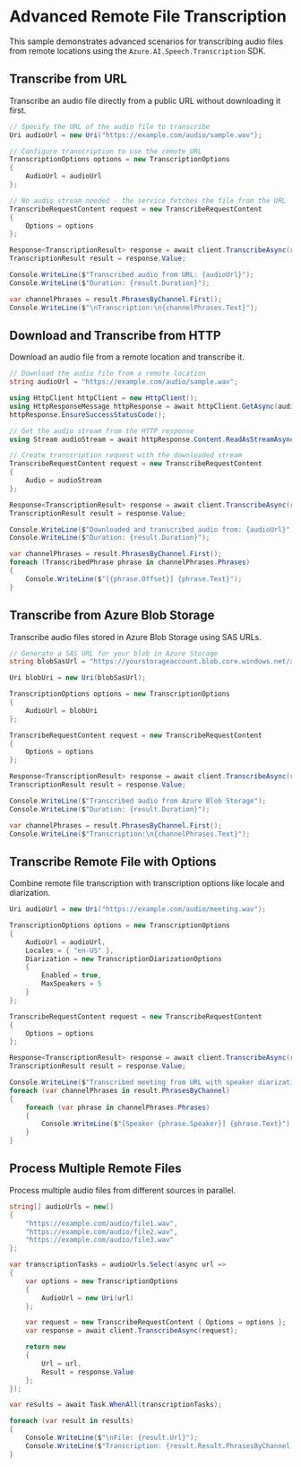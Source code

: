 # Advanced Remote File Transcription

This sample demonstrates advanced scenarios for transcribing audio files from remote locations using the `Azure.AI.Speech.Transcription` SDK.

## Transcribe from URL

Transcribe an audio file directly from a public URL without downloading it first.

```C# Snippet:TranscribeFromUrl
// Specify the URL of the audio file to transcribe
Uri audioUrl = new Uri("https://example.com/audio/sample.wav");

// Configure transcription to use the remote URL
TranscriptionOptions options = new TranscriptionOptions
{
    AudioUrl = audioUrl
};

// No audio stream needed - the service fetches the file from the URL
TranscribeRequestContent request = new TranscribeRequestContent
{
    Options = options
};

Response<TranscriptionResult> response = await client.TranscribeAsync(request);
TranscriptionResult result = response.Value;

Console.WriteLine($"Transcribed audio from URL: {audioUrl}");
Console.WriteLine($"Duration: {result.Duration}");

var channelPhrases = result.PhrasesByChannel.First();
Console.WriteLine($"\nTranscription:\n{channelPhrases.Text}");
```

## Download and Transcribe from HTTP

Download an audio file from a remote location and transcribe it.

```C# Snippet:TranscribeFromHttpStream
// Download the audio file from a remote location
string audioUrl = "https://example.com/audio/sample.wav";

using HttpClient httpClient = new HttpClient();
using HttpResponseMessage httpResponse = await httpClient.GetAsync(audioUrl);
httpResponse.EnsureSuccessStatusCode();

// Get the audio stream from the HTTP response
using Stream audioStream = await httpResponse.Content.ReadAsStreamAsync();

// Create transcription request with the downloaded stream
TranscribeRequestContent request = new TranscribeRequestContent
{
    Audio = audioStream
};

Response<TranscriptionResult> response = await client.TranscribeAsync(request);
TranscriptionResult result = response.Value;

Console.WriteLine($"Downloaded and transcribed audio from: {audioUrl}");
Console.WriteLine($"Duration: {result.Duration}");

var channelPhrases = result.PhrasesByChannel.First();
foreach (TranscribedPhrase phrase in channelPhrases.Phrases)
{
    Console.WriteLine($"[{phrase.Offset}] {phrase.Text}");
}
```

## Transcribe from Azure Blob Storage

Transcribe audio files stored in Azure Blob Storage using SAS URLs.

```C# Snippet:TranscribeFromBlobStorage
// Generate a SAS URL for your blob in Azure Storage
string blobSasUrl = "https://yourstorageaccount.blob.core.windows.net/audiofiles/sample.wav?sv=2021-06-08&ss=b&srt=o&sp=r&se=2024-12-31T23:59:59Z&st=2024-01-01T00:00:00Z&spr=https&sig=YOUR_SAS_TOKEN";

Uri blobUri = new Uri(blobSasUrl);

TranscriptionOptions options = new TranscriptionOptions
{
    AudioUrl = blobUri
};

TranscribeRequestContent request = new TranscribeRequestContent
{
    Options = options
};

Response<TranscriptionResult> response = await client.TranscribeAsync(request);
TranscriptionResult result = response.Value;

Console.WriteLine($"Transcribed audio from Azure Blob Storage");
Console.WriteLine($"Duration: {result.Duration}");

var channelPhrases = result.PhrasesByChannel.First();
Console.WriteLine($"Transcription:\n{channelPhrases.Text}");
```

## Transcribe Remote File with Options

Combine remote file transcription with transcription options like locale and diarization.

```C# Snippet:TranscribeRemoteFileWithOptions
Uri audioUrl = new Uri("https://example.com/audio/meeting.wav");

TranscriptionOptions options = new TranscriptionOptions
{
    AudioUrl = audioUrl,
    Locales = { "en-US" },
    Diarization = new TranscriptionDiarizationOptions
    {
        Enabled = true,
        MaxSpeakers = 5
    }
};

TranscribeRequestContent request = new TranscribeRequestContent
{
    Options = options
};

Response<TranscriptionResult> response = await client.TranscribeAsync(request);
TranscriptionResult result = response.Value;

Console.WriteLine($"Transcribed meeting from URL with speaker diarization");
foreach (var channelPhrases in result.PhrasesByChannel)
{
    foreach (var phrase in channelPhrases.Phrases)
    {
        Console.WriteLine($"[Speaker {phrase.Speaker}] {phrase.Text}");
    }
}
```

## Process Multiple Remote Files

Process multiple audio files from different sources in parallel.

```C# Snippet:TranscribeMultipleRemoteFiles
string[] audioUrls = new[]
{
    "https://example.com/audio/file1.wav",
    "https://example.com/audio/file2.wav",
    "https://example.com/audio/file3.wav"
};

var transcriptionTasks = audioUrls.Select(async url =>
{
    var options = new TranscriptionOptions
    {
        AudioUrl = new Uri(url)
    };

    var request = new TranscribeRequestContent { Options = options };
    var response = await client.TranscribeAsync(request);

    return new
    {
        Url = url,
        Result = response.Value
    };
});

var results = await Task.WhenAll(transcriptionTasks);

foreach (var result in results)
{
    Console.WriteLine($"\nFile: {result.Url}");
    Console.WriteLine($"Transcription: {result.Result.PhrasesByChannel.First().Text}");
}
```

